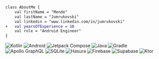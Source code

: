 ```diff

class AboutMe {
    val firstName = "Mende"
    val lastName = "Jumrukovski"
    val linkedin = "www.linkedin.com/in/jumrukovski"
+   val yearsOfExperience = 10
    val role = "Android Engineer"
}

```

![Kotlin](https://img.shields.io/badge/Kotlin-7F52FF?logo=kotlin&logoColor=white&style=for-the-badge)
![Android](https://img.shields.io/badge/Android-3DDC84?logo=android&logoColor=white&style=for-the-badge)
![Jetpack Compose](https://img.shields.io/static/v1?style=for-the-badge&message=Jetpack+Compose&color=4285F4&logo=Jetpack+Compose&logoColor=FFFFFF&label=)
![Java](https://img.shields.io/static/v1?style=for-the-badge&message=Java&color=f89820&logo=openjdk&logoColor=FFFFFF&label=)
![Gradle](https://img.shields.io/static/v1?style=for-the-badge&message=Gradle&color=02303A&logo=Gradle&logoColor=FFFFFF&label=)
![Apollo GraphQL](https://img.shields.io/static/v1?style=for-the-badge&message=Apollo%20Graphql&color=311C87&logo=apollo%20graphql&logoColor=FFFFFF&label=)
![SQLite](https://img.shields.io/static/v1?style=for-the-badge&message=SQLite&color=003B57&logo=sqlite&logoColor=FFFFFF&label=)
![Hasura](https://img.shields.io/badge/hasura-1EB4D4?logo=hasura&logoColor=white&style=for-the-badge)
![Firebase](https://img.shields.io/badge/Firebase-FFCA28?logo=firebase&logoColor=black&style=for-the-badge)
![Supabase](https://img.shields.io/badge/supabase-3FCF8E?logo=supabase&logoColor=white&style=for-the-badge)
![Ktor](https://img.shields.io/badge/Ktor-087CFA?logo=ktor&logoColor=white&style=for-the-badge)
